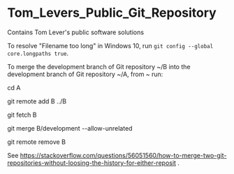 # Tom_Levers_Public_Git_Repository
Contains Tom Lever's public software solutions

To resolve "Filename too long" in Windows 10, run `git config --global core.longpaths true`.

To merge the development branch of Git repository ~/B into the development branch of Git repository ~/A, from ~ run:

cd A

git remote add B ../B

git fetch B

git merge B/development --allow-unrelated

git remote remove B

See https://stackoverflow.com/questions/56051560/how-to-merge-two-git-repositories-without-loosing-the-history-for-either-reposit .